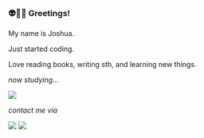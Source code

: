 ### 👽🏳️‍🌈 Greetings!

My name is Joshua.

Just started coding.

Love reading books, writing sth, and learning new things.



*now studying...*

<img src="https://img.shields.io/badge/Python-000000?&logo=Python&logoColor=white"> 

*contact me via*

<a href="https://blog.naver.com/trajectoire"><img src="https://img.shields.io/badge/BLOG-000000?&logo=NAVER&logoColor=white"></a>
<a href="https://mail.google.com/mail/?view=cm&amp;fs=1&amp;to=pendelbew@gmail.com" target="_blank"><img src="https://img.shields.io/badge/-pendelbew%40gmail.com-lightgrey?logo=Gmail&logoColor=white"></a>


